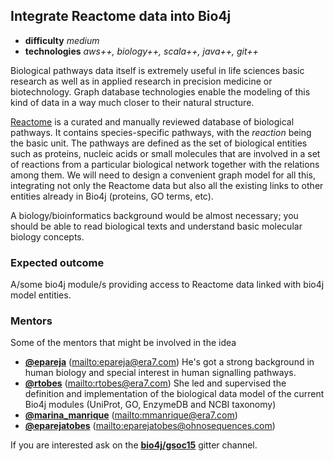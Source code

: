 ## Integrate Reactome data into Bio4j

- **difficulty** _medium_
- **technologies** _aws++, biology++, scala++, java++, git++_

Biological pathways data itself is extremely useful in life sciences basic research as well as in applied research in precision medicine or biotechnology. Graph database technologies enable the modeling of this kind of data in a way much closer to their natural structure.

[Reactome](http://www.reactome.org/) is a curated and manually reviewed database of biological pathways. It contains species-specific pathways, with the _reaction_ being the basic unit. The pathways are defined as the set of biological entities such as proteins, nucleic acids or small molecules that are involved in a set of reactions from a particular biological network together with the relations among them. We will need to design a convenient graph model for all this, integrating not only the Reactome data but also all the existing links to other entities already in Bio4j (proteins, GO terms, etc).

A biology/bioinformatics background would be almost necessary; you should be able to read biological texts and understand basic molecular biology concepts.

### Expected outcome

A/some bio4j module/s providing access to Reactome data linked with bio4j model entities. 

### Mentors

Some of the mentors that might be involved in the idea

- **[@epareja](https://github.com/epareja)** (<mailto:epareja@era7.com>)
    He's got a strong background in human biology and special interest in human signalling pathways.
- **[@rtobes](https://github.com/rtobes)** (<mailto:rtobes@era7.com>)
    She led and supervised the definition and implementation of the biological data model of the current Bio4j modules (UniProt, GO, EnzymeDB and NCBI taxonomy)
- **[@marina_manrique](https://github.com/rtobes)** (<mailto:mmanrique@era7.com>)
- **[@eparejatobes](https://github.com/eparejatobes)** (<mailto:eparejatobes@ohnosequences.com>)
    

If you are interested ask on the **[bio4j/gsoc15](https://gitter.im/bio4j/gsoc15?utm_source=share-link&utm_medium=link&utm_campaign=share-link)** gitter channel.